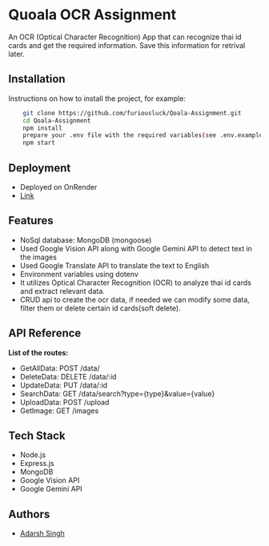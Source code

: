 # Quoala OCR Assignment

An OCR (Optical Character Recognition) App that can recognize thai id cards and get the required information. Save this information for retrival later.

## Installation 

Instructions on how to install the project, for example:

```bash
    git clone https://github.com/furiousluck/Qoala-Assignment.git
    cd Qoala-Assignment
    npm install
    prepare your .env file with the required variables(see .env.example)
    npm start
```

## Deployment

- Deployed on OnRender
- [Link](https://project-1-i21e.onrender.com)


## Features

- NoSql database: MongoDB (mongoose)
- Used Google Vision API along with Google Gemini API to detect text in the images
- Used Google Translate API to translate the text to English
- Environment variables using dotenv
- It utilizes Optical Character Recognition (OCR) to analyze thai id cards and extract relevant data.
- CRUD api to create the ocr data, if needed we can modify some data, filter them or delete certain id cards(soft delete).

## API Reference

**List of the routes:**
- GetAllData: POST /data/
- DeleteData: DELETE /data/:id
- UpdateData: PUT /data/:id
- SearchData: GET /data/search?type={type}&value={value}
- UploadData: POST /upload
- GetImage: GET /images

## Tech Stack
- Node.js
- Express.js
- MongoDB
- Google Vision API
- Google Gemini API

## Authors
- [Adarsh Singh](https://github.com/furiousluck)


